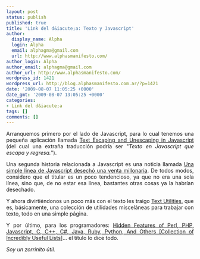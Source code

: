 ```yaml
---
layout: post
status: publish
published: true
title: 'Link del d&iacute;a: Texto y Javascript'
author:
  display_name: Alpha
  login: Alpha
  email: alphagma@gmail.com
  url: http://www.alphasmanifesto.com/
author_login: Alpha
author_email: alphagma@gmail.com
author_url: http://www.alphasmanifesto.com/
wordpress_id: 1421
wordpress_url: http://blog.alphasmanifesto.com.ar/?p=1421
date: '2009-08-07 11:05:25 +0000'
date_gmt: '2009-08-07 13:05:25 +0000'
categories:
- Link del d&iacute;a
tags: []
comments: []
---
```

<p style="text-align: justify;">Arranquemos primero por el lado de Javascript, para lo cual tenemos una peque&ntilde;a aplicaci&oacute;n llamada <a href="http://0xcc.net/jsescape/">Text Escaping and Unescaping in Javascript</a> (del cual una extra&ntilde;a traducci&oacute;n podr&iacute;a ser "<em>Texto en Javascript que escapa y regresa.</em>").</p>
<p style="text-align: justify;">Una segunda historia relacionada a Javascript es una noticia llamada <a href="http://www.fayerwayer.com/2009/07/una-simple-linea-de-javascript-desecho-una-venta-millonaria/">Una simple linea de Javascript desech&oacute; una venta millonaria</a>. De todos modos, considero que el titular es un poco tendencioso, ya que no era una sola l&iacute;nea, sino que, de no estar esa l&iacute;nea, bastantes otras cosas ya la habr&iacute;an desechado.</p>
<p style="text-align: justify;">Y ahora divirti&eacute;ndonos un poco m&aacute;s con el texto les traigo <a href="http://streetpc.free.fr/text/">Text Utilities</a>, que es, b&aacute;sicamente, una colecci&oacute;n de utilidades miscel&aacute;neas para trabajar con texto, todo en una simple p&aacute;gina.</p>
<p style="text-align: justify;">Y por &uacute;ltimo, para los programadores: <a href="http://beerpla.net/2009/06/21/hidden-features-of-perl-php-javascript-c-c-c-java-ruby-python-and-others-collection-of-incredibly-useful-lists/">Hidden Features of Perl, PHP, Javascript, C, C++, C#, Java, Ruby, Python, And Others [Collection of Incredibly Useful Lists]</a>... el t&iacute;tulo lo dice todo.</p>
<p style="text-align: justify;"><em>Soy un zorrinito &uacute;til.</em></p>
